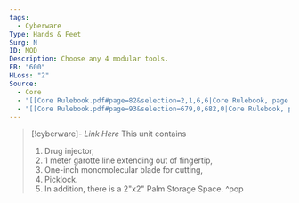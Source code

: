 ```yaml
---
tags:
  - Cyberware
Type: Hands & Feet
Surg: N
ID: MOD
Description: Choose any 4 modular tools.
EB: "600"
HLoss: "2"
Source:
  - Core
  - "[[Core Rulebook.pdf#page=82&selection=2,1,6,6|Core Rulebook, page 82]]"
  - "[[Core Rulebook.pdf#page=93&selection=679,0,682,0|Core Rulebook, page 93]]"
---
```

> [!cyberware]- *Link Here*
> This unit contains 
> 1) Drug injector, 
> 2) 1 meter garotte line extending out of fingertip, 
> 3) One-inch monomolecular blade for cutting, 
> 4) Picklock. 
> 5) In addition, there is a 2"x2" Palm Storage Space.
>^pop
